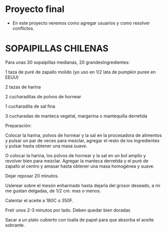 # Proyecto final

- En este proyecto veremos como agregar usuarios y como resolver conflictos.
# SOPAIPILLAS CHILENAS
Para unas 30 sopaipillas medianas, 20 grandesIngredientes:

1 taza de puré de zapallo molido (yo uso en 1/2 lata de pumpkin puree en EEUU)

2 tazas de harina

2 cucharaditas de polvos de hornear

1 cucharadita de sal fina

3 cucharadas de manteca vegetal, margarina o mantequilla derretida

Preparación:

Colocar la harina, polvos de hornear y la sal en la procesadora de alimentos y pulsar un par de veces para mezclar, agregar el resto de los ingredientes y pulsar hasta obtener una masa suave.

O colocar la harina, los polvos de hornear y la sal en un bol amplio y revolver bien para mezclar. Agregar la manteca derretida y el puré de zapallo al centro y amasar hasta obtener una masa homogénea y suave.

Dejar reposar 20 minutos.

Uslerear sobre el mesón enharinado hasta dejarla del grosor deseado, a mi me gustan delgadas, de 1/2 cm. mas o menos.

Calentar el aceite a 180C o 350F.

Freír unos 2-3 minutos por lado. Deben quedar bien doradas

Sacar a un plato cubierto con toalla de papel para que absorba el aceite sobrante.
